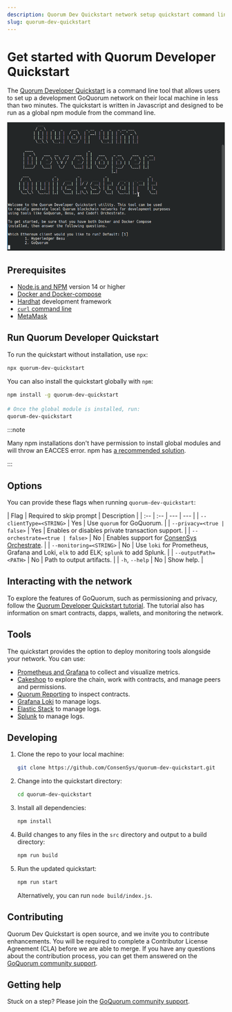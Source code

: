 ```yaml
---
description: Quorum Dev Quickstart network setup quickstart command line tool
slug: quorum-dev-quickstart
---
```


# Get started with Quorum Developer Quickstart

The [Quorum Developer Quickstart](https://github.com/ConsenSys/quorum-dev-quickstart) is a command line tool that allows users to set up a development GoQuorum network on their local machine in less than two minutes. The quickstart is written in Javascript and designed to be run as a global npm module from the command line.

![Quorum Dev Quickstart terminal demo](../images/quickstart/quorum-dev-quickstart.gif)

## Prerequisites

- [Node.js and NPM](https://docs.npmjs.com/downloading-and-installing-node-js-and-npm) version 14 or higher
- [Docker and Docker-compose](https://docs.docker.com/compose/install/)
- [Hardhat](https://hardhat.org/hardhat-runner/docs/getting-started#overview) development framework
- [`curl` command line](https://curl.haxx.se/download.html)
- [MetaMask](https://metamask.io/)

## Run Quorum Developer Quickstart

To run the quickstart without installation, use `npx`:

```sh
npx quorum-dev-quickstart
```

You can also install the quickstart globally with `npm`:

```Bash
npm install -g quorum-dev-quickstart

# Once the global module is installed, run:
quorum-dev-quickstart
```

:::note

Many npm installations don't have permission to install global modules and will throw an EACCES error. npm has [a recommended solution](https://docs.npmjs.com/resolving-eacces-permissions-errors-when-installing-packages-globally).

:::

## Options

You can provide these flags when running `quorum-dev-quickstart`:

| Flag | Required to skip prompt | Description |
| :-- | :-- | --- | --- |
| `--clientType=<STRING>` | Yes | Use `quorum` for GoQuorum. |
| `--privacy=<true | false>` | Yes | Enables or disables private transaction support. |
| `--orchestrate=<true | false>` | No | Enables support for [ConsenSys Orchestrate](https://consensys.net/codefi/orchestrate/). |
| `--monitoring=<STRING>` | No | Use `loki` for Prometheus, Grafana and Loki, `elk` to add ELK; `splunk` to add Splunk. |
| `--outputPath=<PATH>` | No | Path to output artifacts. |
| `-h`, `--help` | No | Show help. |

## Interacting with the network

To explore the features of GoQuorum, such as permissioning and privacy, follow the [Quorum Developer Quickstart tutorial](./quorum-dev-quickstart/using-the-quickstart.md). The tutorial also has information on smart contracts, dapps, wallets, and monitoring the network.

## Tools

The quickstart provides the option to deploy monitoring tools alongside your network. You can use:

- [Prometheus and Grafana](../configure-and-manage/monitor/metrics.md) to collect and visualize metrics.
- [Cakeshop](../configure-and-manage/monitor/cakeshop.md) to explore the chain, work with contracts, and manage peers and permissions.
- [Quorum Reporting](../configure-and-manage/monitor/quorum-reporting.md) to inspect contracts.
- [Grafana Loki](../configure-and-manage/monitor/loki.md) to manage logs.
- [Elastic Stack](../configure-and-manage/monitor/elastic-stack.md) to manage logs.
- [Splunk](../configure-and-manage/monitor/splunk.md) to manage logs.

## Developing

1. Clone the repo to your local machine:

   ```bash
   git clone https://github.com/ConsenSys/quorum-dev-quickstart.git
   ```

1. Change into the quickstart directory:

   ```bash
   cd quorum-dev-quickstart
   ```

1. Install all dependencies:

   ```bash
   npm install
   ```

1. Build changes to any files in the `src` directory and output to a build directory:

   ```bash
   npm run build
   ```

1. Run the updated quickstart:

   ```bash
   npm run start
   ```

   Alternatively, you can run `node build/index.js`.

## Contributing

Quorum Dev Quickstart is open source, and we invite you to contribute enhancements. You will be required to complete a Contributor License Agreement (CLA) before we are able to merge. If you have any questions about the contribution process, you can get them answered on the [GoQuorum community support](../support.md).

## Getting help

Stuck on a step? Please join the [GoQuorum community support](../support.md).
